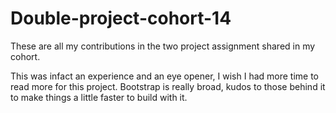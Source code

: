 # Double-project-cohort-14

These are all my contributions in the two project assignment shared in my cohort.

This was infact an experience and an eye opener, I wish I had more time to read more for this project.
Bootstrap is really broad, kudos to those behind it to make things a little faster to build with it.